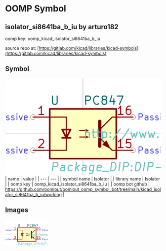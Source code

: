 # OOMP Symbol  
## isolator_si8641ba_b_iu  by arturo182  
  
oomp key: oomp_kicad_isolator_si8641ba_b_iu  
  
source repo at: [https://gitlab.com/kicad/libraries/kicad-symbols](https://gitlab.com/kicad/libraries/kicad-symbols)  
## Symbol  
  
[![working.png](working_600.png)](working.png)  
| name | value | 
| --- | --- | 
| symbol name | Isolator | 
| library name | Isolator | 
| oomp key | oomp_kicad_isolator_si8641ba_b_iu | 
| oomp bot github | https://github.com/oomlout/oomlout_oomp_symbol_bot/tree/main/kicad_isolator_si8641ba_b_iu/working | 
## Images  
  
[![working.png](working_140.png)](working.png)  
